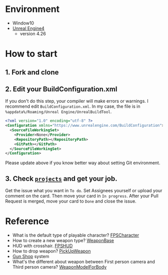 # Environment
- Window10
- [Unreal Engine4](https://www.unrealengine.com/)
  - version 4.26

# How to start
## 1. Fork and clone

## 2. Edit your BuildConfiguration.xml
If you don't do this step, your compiler will make errors or warnings. I recommend edit `BuildConfiguration.xml`.
In my case, the file is in `%appdata%/Roaming/Unreal Engine/UnrealBuildTool`.
```xml
<?xml version="1.0" encoding="utf-8" ?>
<Configuration xmlns="https://www.unrealengine.com/BuildConfiguration">
  <SourceFileWorkingSet>
    <Provider>None</Provider>
    <RepositoryPath></RepositoryPath>
    <GitPath></GitPath>
  </SourceFileWorkingSet>
</Configuration>
```
Please update above if you know better way about setting Git environment.
## 3. Check [`projects`](https://github.com/kjinwoo12/UE4Study-NetworkFPS/projects) and get your job.
Get the issue what you want in `To do`. Set Assignees yourself or upload your comment on the card. Then move your card in `In progress`. After your Pull Request is merged, move your card to `Done` and close the issue.

# Reference
- What is the default type of playable character? [FPSCharacter](./Documents/FPSCharacter.md)
- How to create a new weapon type? [WeaponBase](./Documents/WeaponBase.md)
- HUD with crosshair. [FPSHUD](./Documents/FPSHUD.md)
- How to drop weapon? [PickUpWeapon](./Documents/PickUpWeapon.md)
- [Gun Shop](./Documents/GunShop.md) system
- What's the different about weapon between First person camera and Third person camera? [WeaponModelForBody](./Documents/WeaponModelForBody.md)